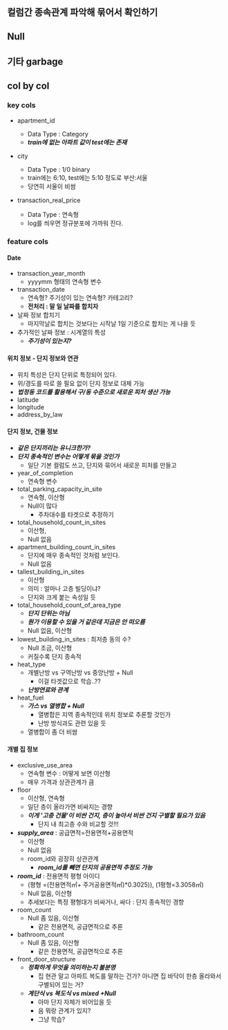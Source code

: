 ## 컬럼간 종속관계 파악해 묶어서 확인하기

## Null

## 기타 garbage

## col by col

### key cols
- apartment_id
  - Data Type : Category
  - ***train에 없는 아파트 값이 test에는 존재***
- city
  - Data Type : 1/0 binary
  - train에는 6:10, test에는 5:10 정도로 부산:서울
  - 당연히 서울이 비쌈

- transaction_real_price
  - Data Type : 연속형
  - log를 씌우면 정규분포에 가까워 진다.

### feature cols

#### Date

- transaction_year_month
  - yyyymm 형태의 연속형 변수
- transaction_date
  - 연속형? 주기성이 있는 연속형? 카테고리?
  - **전처리 : 말 일 날짜를 합치자**
- 날짜 정보 합치기
  - 마지막날로 합치는 것보다는 시작날 1일 기준으로 합치는 게 나을 듯
- 추가적인 날짜 정보 : 시계열의 특성
  - ***주기성이 있는지?***

#### 위치 정보 - 단지 정보와 연관

- 위치 특성은 단지 단위로 특정되어 있다.
- 위/경도를 따로 쓸 필요 없이 단지 정보로 대체 가능
- ***법정동 코드를 활용해서 구/동 수준으로 새로운 피처 생산 가능***
- latitude
- longitude
- address_by_law

#### 단지 정보, 건물 정보

- ***같은 단지끼리는 유니크한가?***
- ***단지 종속적인 변수는 어떻게 묶을 것인가***
  - 일단 기본 컬럼도 쓰고, 단지와 묶어서 새로운 피처를 만들고
- year_of_completion
  - 연속형 변수
- total_parking_capacity_in_site
  - 연속형, 이산형
  - Null이 많다
    - 주차대수를 타겟으로 추정하기
- total_household_count_in_sites
  - 이산형,
  - Null 없음
- apartment_building_count_in_sites
  - 단지에 매우 종속적인 것처럼 보인다.
  - Null 없음
- tallest_building_in_sites
  - 이산형
  - 의미 : 얼마나 고층 빌딩이냐?
  - 단지와 크게 붙는 속성일 듯
- total_household_count_of_area_type
  - ***단지 단위는 아님***
  - ***뭔가 이용할 수 있을 거 같은데 지금은 안 떠오름***
  - Null 없음, 이산형
- lowest_building_in_sites : 최저층 동의 수?
  - Null 조금, 이산형
  - 커질수록 단지 종속적
- heat_type
  - 개별난방 vs 구역난방 vs 중앙난방 + Null
    - 이걸 타겟값으로 학습..??
  - ***난방연료와 관계***
- heat_fuel
  - ***가스 vs 열병합 + Null***
    - 열병합은 지역 종속적인데 위치 정보로 추론할 것인가
    - 난방 방식과도 관련 있을 듯
  - 열병합이 좀 더 비쌈

#### 개별 집 정보

- exclusive_use_area
  - 연속형 변수 : 어떻게 보면 이산형
  - 매우 가격과 상관관계가 큼
- floor
  - 이산형, 연속형
  - 일단 층이 올라가면 비싸지는 경향
  - ***이게 '고층 건물'이 비싼 건지,
    층이 높아서 비싼 건지 구별할 필요가 있음***
    - 단지 내 최고층 수와 비교할 것!!!
- ***supply_area*** : 공급면적=전용면적+공용면적
  - 이산형
  - Null 없음
  - room_id와 굉장히 상관관계
    - ***room_id를 빼면 단지의 공용면적 추정도 가능***
- ***room_id*** : 전용면적 평형 아이디
  - (평형 =(전용면적㎡+ 주거공용면적㎡)*0.3025)), (1평형=3.3058㎡)
  - Null 없음, 이산형
  - 추세보다는 특정 평형대가 비싸거나, 싸다 : 단지 종속적인 경향
- room_count
  - Null 좀 있음, 이산형
    - 같은 전용면적, 공급면적으로 추론
- bathroom_count
  - Null 좀 있음, 이산형
    - 같은 전용면적, 공급면적으로 추론
- front_door_structure
  - ***정확하게 무엇을 의미하는지 불분명***
    - 집 현관 말고 아파트 복도를 말하는 건가?
      아니면 집 바닥이 한층 올라와서 구별되어 있는 거?
  - ***계단식 vs 복도식 vs mixed +Null***
    - 아마 단지 자체가 비어있을 듯
    - 음 뭐랑 관계가 있지?
    - 그냥 학습?
